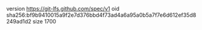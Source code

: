 version https://git-lfs.github.com/spec/v1
oid sha256:bf9b9410015a9f2e7d376bbd4f73ad4a6a95a0b5a7f7e6d612ef35d8249ad1d2
size 1700
